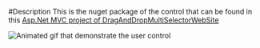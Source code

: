 #Description
This is the nuget package of the control that can be found in this [Asp.Net MVC project of DragAndDropMultiSelectorWebSite](https://github.com/MrDesjardins/DragAndDropMutltiSelectorList)



![Animated gif that demonstrate the user control](https://raw.github.com/MrDesjardins/DragAndDropWebList/master/MultiChoice.gif "Demo")
